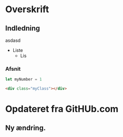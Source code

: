 # Overskrift

## Indledning
asdasd

* Liste
    * Lis

### Afsnit

```JavaScript 
let myNumber = 1
```



```HTML 
<div class="myClass"></div>
```


# Opdateret fra GitHUb.com

## Ny ændring.
